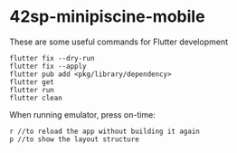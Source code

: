 # 42sp-minipiscine-mobile


These are some useful commands for Flutter development
```
flutter fix --dry-run
flutter fix --apply
flutter pub add <pkg/library/dependency>
flutter get
flutter run
flutter clean
```

When running emulator, press on-time:

```
r //to reload the app without building it again
p //to show the layout structure
```
